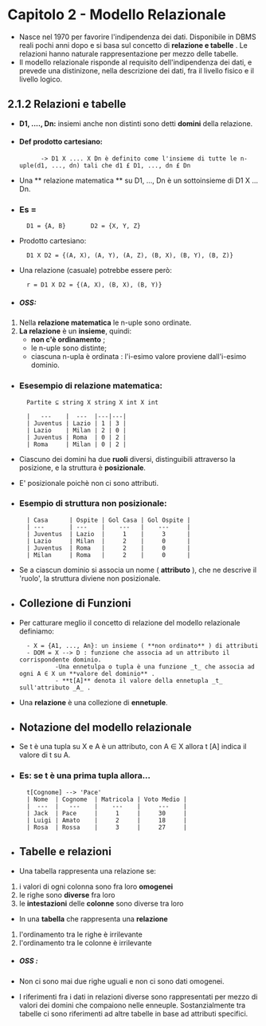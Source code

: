 # Capitolo 2 - Modello Relazionale
- Nasce nel 1970 per favorire l'indipendenza dei dati. Disponibile in DBMS reali pochi anni dopo e si basa sul concetto di **relazione e tabelle** .
  Le relazioni hanno naturale rappresentazione per mezzo delle tabelle. 
- Il modello relazionale risponde al requisito dell'indipendenza dei dati, e prevede una distinizone, nella descrizione dei dati, fra il livello fisico
  e il livello logico.

## 2.1.2 Relazioni e tabelle 
- **D1, ...., Dn:** insiemi anche non distinti sono detti **domini** della relazione. 
- #### Def prodotto cartesiano: 
            -> D1 X .... X Dn è definito come l'insieme di tutte le n-uple(d1, ..., dn) tali che d1 £ D1, ..., dn £ Dn 
- Una ** relazione matematica ** su D1, ..., Dn è un sottoinsieme di D1 X ... Dn.
- ### Es = 
        D1 = {A, B}       D2 = {X, Y, Z}
- Prodotto cartesiano: 

        D1 X D2 = {(A, X), (A, Y), (A, Z), (B, X), (B, Y), (B, Z)}
- Una relazione (casuale) potrebbe essere però: 

        r = D1 X D2 = {(A, X), (B, X), (B, Y)}

- ##### OSS: 
1) Nella **relazione matematica** le n-uple sono ordinate.
2) **La relazione** è un **insieme**, quindi:
   - **non c'è ordinamento** ;
   - le n-uple sono distinte; 
   - ciascuna n-upla è ordinata : l'i-esimo valore proviene dall'i-esimo dominio.

- ### Esesempio di relazione matematica: 

        Partite ⊆ string X string X int X int 

        |   ---    |  ---  |---|---|
        | Juventus | Lazio | 1 | 3 |
        | Lazio    | Milan | 2 | 0 |
        | Juventus | Roma  | 0 | 2 |
        | Roma     | Milan | 0 | 2 |
- Ciascuno dei domini ha due **ruoli** diversi, distinguibili attraverso la posizione, e la struttura è **posizionale**.
- E' posizionale poichè non ci sono attributi.

- ### Esempio di struttura non posizionale: 

        | Casa      | Ospite | Gol Casa | Gol Ospite |
        | ---       | ---    |    ---   |    ---     |
        | Juventus  | Lazio  |     1    |     3      |
        | Lazio     | Milan  |     2    |     0      |
        | Juventus  | Roma   |     2    |     0      |
        | Milan     | Roma   |     2    |     0      |
- Se a ciascun dominio si associa un nome ( **attributo** ), che ne descrive il 'ruolo', la struttura diviene non posizionale.
- ## Collezione di Funzioni
- Per catturare meglio il concetto di relazione del modello relazionale definiamo: 

        - X = {A1, ..., An}: un insieme ( **non ordinato** ) di attributi 
        - DOM = X --> D : funzione che associa ad un attributo il corrispondente dominio.
                -Una ennetulpa o tupla è una funzione _t_ che associa ad ogni A ∈ X un **valore del dominio** .
                - **t[A]** denota il valore della ennetupla _t_ sull'attributo _A_ .

- Una **relazione** è una collezione di **ennetuple**.
- ## Notazione del modello relazionale 
- Se t è una tupla su X e A è un attributo, con A ∈ X allora t [A] indica il valore di t su A.
- ### Es: se t è una prima tupla allora...
            
        t[Cognome] --> 'Pace'
        | Nome  | Cognome  | Matricola | Voto Medio |
        |  ---  |   ---    |    ---    |     ---    | 
        | Jack  | Pace     |     1     |     30     |
        | Luigi | Amato    |     2     |     18     |
        | Rosa  | Rossa    |     3     |     27     |

- ## Tabelle e relazioni 
- Una tabella rappresenta una relazione se:
 1) i valori di ogni colonna sono fra loro **omogenei** 
 2) le righe sono **diverse** fra loro 
 3) le **intestazioni** delle **colonne** sono diverse tra loro 

- In una **tabella** che rappresenta una **relazione**
 1) l'ordinamento tra le righe è irrilevante
 2) l'ordinamento tra le colonne è irrilevante 
- ##### OSS :
- Non ci sono mai due righe uguali e non ci sono dati omogenei.

- I riferimenti fra i dati in relazioni diverse sono rappresentati per mezzo di valori dei domini che compaiono nelle enneuple. Sostanzialmente tra 
  tabelle ci sono riferimenti ad altre tabelle in base ad attributi specifici.
